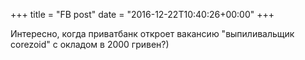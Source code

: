 +++
title = "FB post"
date = "2016-12-22T10:40:26+00:00"
+++

Интересно, когда приватбанк откроет вакансию "выпиливальщик corezoid" с окладом в 2000 гривен?)



